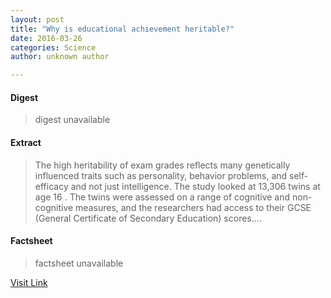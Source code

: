 ```yaml
---
layout: post
title: "Why is educational achievement heritable?"
date: 2016-03-26
categories: Science
author: unknown author

---
```



#### Digest
>digest unavailable

#### Extract
>The high heritability of exam grades reflects many genetically influenced traits such as personality, behavior problems, and self-efficacy and not just intelligence. The study looked at 13,306 twins at age 16 . The twins were assessed on a range of cognitive and non-cognitive measures, and the researchers had access to their GCSE (General Certificate of Secondary Education) scores....

#### Factsheet
>factsheet unavailable

[Visit Link](http://feeds.sciencedaily.com/~r/sciencedaily/~3/lbiVBWfd4cM/141006152151.htm)



